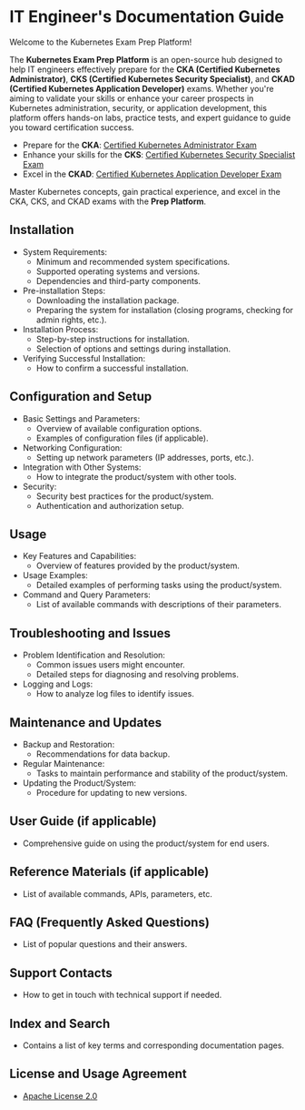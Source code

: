 # IT Engineer's Documentation Guide

Welcome to the Kubernetes Exam Prep Platform!

The **Kubernetes Exam Prep Platform** is an open-source hub designed to help IT engineers effectively prepare for the **CKA (Certified Kubernetes Administrator)**, **CKS (Certified Kubernetes Security Specialist)**, and **CKAD (Certified Kubernetes Application Developer)** exams. Whether you're aiming to validate your skills or enhance your career prospects in Kubernetes administration, security, or application development, this platform offers hands-on labs, practice tests, and expert guidance to guide you toward certification success.

- Prepare for the **CKA**: [Certified Kubernetes Administrator Exam](https://example.com/cka-exam)
- Enhance your skills for the **CKS**: [Certified Kubernetes Security Specialist Exam](https://example.com/cks-exam)
- Excel in the **CKAD**: [Certified Kubernetes Application Developer Exam](https://example.com/ckad-exam)

Master Kubernetes concepts, gain practical experience, and excel in the CKA, CKS, and CKAD exams with the **Prep Platform**.


## Installation
- System Requirements:
  - Minimum and recommended system specifications.
  - Supported operating systems and versions.
  - Dependencies and third-party components.
- Pre-installation Steps:
  - Downloading the installation package.
  - Preparing the system for installation (closing programs, checking for admin rights, etc.).
- Installation Process:
  - Step-by-step instructions for installation.
  - Selection of options and settings during installation.
- Verifying Successful Installation:
  - How to confirm a successful installation.

## Configuration and Setup
- Basic Settings and Parameters:
  - Overview of available configuration options.
  - Examples of configuration files (if applicable).
- Networking Configuration:
  - Setting up network parameters (IP addresses, ports, etc.).
- Integration with Other Systems:
  - How to integrate the product/system with other tools.
- Security:
  - Security best practices for the product/system.
  - Authentication and authorization setup.

## Usage
- Key Features and Capabilities:
  - Overview of features provided by the product/system.
- Usage Examples:
  - Detailed examples of performing tasks using the product/system.
- Command and Query Parameters:
  - List of available commands with descriptions of their parameters.

## Troubleshooting and Issues
- Problem Identification and Resolution:
  - Common issues users might encounter.
  - Detailed steps for diagnosing and resolving problems.
- Logging and Logs:
  - How to analyze log files to identify issues.

## Maintenance and Updates
- Backup and Restoration:
  - Recommendations for data backup.
- Regular Maintenance:
  - Tasks to maintain performance and stability of the product/system.
- Updating the Product/System:
  - Procedure for updating to new versions.

## User Guide (if applicable)
- Comprehensive guide on using the product/system for end users.

## Reference Materials (if applicable)
- List of available commands, APIs, parameters, etc.

## FAQ (Frequently Asked Questions)
- List of popular questions and their answers.

## Support Contacts
- How to get in touch with technical support if needed.

## Index and Search
- Contains a list of key terms and corresponding documentation pages.

## License and Usage Agreement
- [Apache License 2.0](LICENSE)
